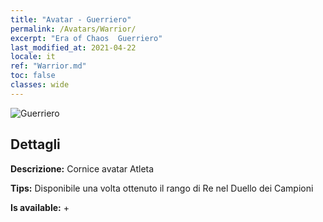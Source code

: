 ```yaml
---
title: "Avatar - Guerriero"
permalink: /Avatars/Warrior/
excerpt: "Era of Chaos  Guerriero"
last_modified_at: 2021-04-22
locale: it
ref: "Warrior.md"
toc: false
classes: wide
---
```

 ![Guerriero](/images/a/avatarFrame_1.png)

## Dettagli

 **Descrizione:** Cornice avatar Atleta 

 **Tips:** Disponibile una volta ottenuto il rango di Re nel Duello dei Campioni 

 **Is available:**  + 

